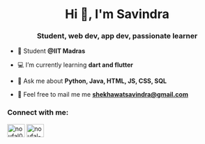 <h1 align="center">Hi 👋, I'm Savindra</h1>
<h3 align="center">Student, web dev, app dev, passionate learner</h3>

- 🏫 Student **@IIT Madras**

- 💻 I’m currently learning **dart and flutter**

<!--- 👨‍💻 All of my projects are available at <a href="https://rahman24.github.io" target="_blank">**https://rahman24.github.io**</a>
-->
- 💬 Ask me about **Python, Java, HTML, JS, CSS, SQL**

- 📨 Feel free to mail me me **shekhawatsavindra@gmail.com**


<h3>Connect with me:</h3>
<a href="https://www.instagram.com/savi._.150412/" target="blank"><img align="center" src="https://raw.githubusercontent.com/rahuldkjain/github-profile-readme-generator/master/src/images/icons/Social/instagram.svg" alt="noufal0024" height="30" width="40" /></a>
<a href="https://www.linkedin.com/in/savindra" target="blank"><img align="center" src="https://raw.githubusercontent.com/rahuldkjain/github-profile-readme-generator/master/src/images/icons/Social/linked-in-alt.svg" alt="noufal-rahman" height="30" width="40" /></a>


